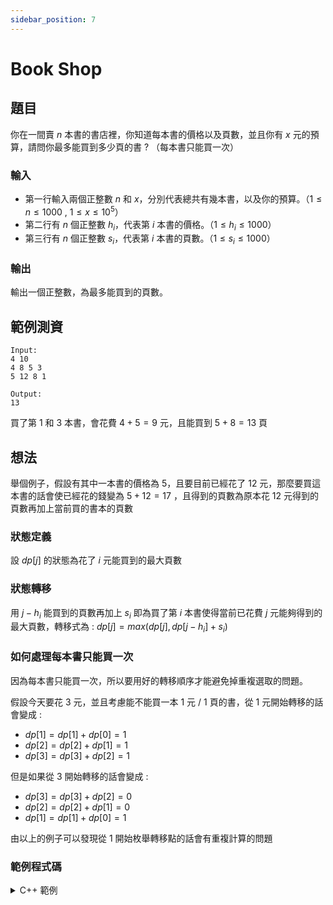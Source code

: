 ```yaml
---
sidebar_position: 7
---
```


Book Shop
===

題目
---
你在一間賣 $n$ 本書的書店裡，你知道每本書的價格以及頁數，並且你有 $x$ 元的預算，請問你最多能買到多少頁的書 ? （每本書只能買一次）

### 輸入
- 第一行輸入兩個正整數 $n$ 和 $x$，分別代表總共有幾本書，以及你的預算。（$1 \le n \le 1000$ , $1 \le x \le 10^5$）
- 第二行有 $n$ 個正整數 $h_i$，代表第 $i$ 本書的價格。（$1 \le h_i \le 1000$）
- 第三行有 $n$ 個正整數 $s_i$，代表第 $i$ 本書的頁數。（$1 \le s_i \le 1000$）

### 輸出
輸出一個正整數，為最多能買到的頁數。

範例測資
---
```
Input:
4 10
4 8 5 3
5 12 8 1

Output:
13
```

買了第 $1$ 和 $3$ 本書，會花費 $4 + 5 = 9$ 元，且能買到 $5 + 8 = 13$ 頁

想法
---
舉個例子，假設有其中一本書的價格為 $5$，且要目前已經花了 $12$ 元，那麼要買這本書的話會使已經花的錢變為 $5 + 12 = 17$ ，且得到的頁數為原本花 $12$ 元得到的頁數再加上當前買的書本的頁數

### 狀態定義
設 $dp[j]$ 的狀態為花了 $i$ 元能買到的最大頁數

### 狀態轉移
用 $j - h_i$ 能買到的頁數再加上 $s_i$ 即為買了第 $i$ 本書使得當前已花費 $j$ 元能夠得到的最大頁數，轉移式為 : $dp[j] = max(dp[j], dp[j - h_i] + s_i)$

### 如何處理每本書只能買一次

因為每本書只能買一次，所以要用好的轉移順序才能避免掉重複選取的問題。

假設今天要花 $3$ 元，並且考慮能不能買一本 $1$ 元 / 1 頁的書，從 $1$ 元開始轉移的話會變成 : 

- $dp[1] = dp[1] + dp[0] = 1$
- $dp[2] = dp[2] + dp[1] = 1$
- $dp[3] = dp[3] + dp[2] = 1$

但是如果從 $3$ 開始轉移的話會變成 :

- $dp[3] = dp[3] + dp[2] = 0$
- $dp[2] = dp[2] + dp[1] = 0$
- $dp[1] = dp[1] + dp[0] = 1$

由以上的例子可以發現從 $1$ 開始枚舉轉移點的話會有重複計算的問題

### 範例程式碼
<details>
<summary>C++ 範例 </summary>

```cpp
#include <bits/stdc++.h>
#define int long long 
#define IO ios_base::sync_with_stdio(0), cin.tie(0)
using namespace std;

int h[1005], s[1005], dp[100005];

signed main() {
    IO;
    int n, x;
    cin >> n >> x;
    for(int i = 0; i < n; i++) {
        cin >> h[i];
    }
    for(int i = 0; i < n; i++) {
        cin >> s[i];
    }
    for(int i = 0; i < n; i++) {
        for(int j = x; j >= h[i]; j--) {
            dp[j] = max(dp[j], dp[j - h[i]] + s[i]);
        }
    }
    cout << dp[x];
}
```
</details>